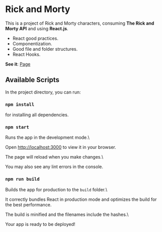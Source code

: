 # Rick and Morty

This is a project of Rick and Morty characters, consuming **The Rick and Morty API** and using **React.js**.

- React good practices.
- Componentization.
- Good file and folder structures.
- React Hooks.

**See it**: [Page](https://rick-and-morty-e.vercel.app/)

## Available Scripts

In the project directory, you can run:

### `npm install`

for installing all dependencies.

### `npm start`

Runs the app in the development mode.\

Open [http://localhost:3000](http://localhost:3000) to view it in your browser.

The page will reload when you make changes.\

You may also see any lint errors in the console.

### `npm run build`

Builds the app for production to the `build` folder.\

It correctly bundles React in production mode and optimizes the build for the best performance.

The build is minified and the filenames include the hashes.\

Your app is ready to be deployed!
